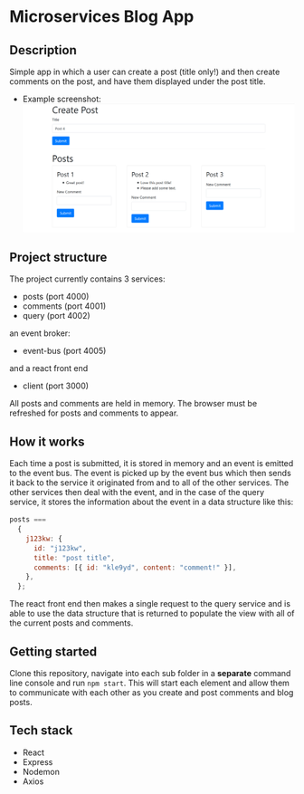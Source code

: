# Microservices Blog App

## Description

Simple app in which a user can create a post (title only!) and then create comments on the post, and have them displayed under the post title.

- Example screenshot:
  ![screenshot1](./client/public/screenshots/example-screenshot.png)

## Project structure

The project currently contains 3 services:

- posts (port 4000)
- comments (port 4001)
- query (port 4002)

an event broker:

- event-bus (port 4005)

and a react front end

- client (port 3000)

All posts and comments are held in memory. The browser must be refreshed for posts and comments to appear.

## How it works

Each time a post is submitted, it is stored in memory and an event is emitted to the event bus. The event is picked up by the event bus which then sends it back to the service it originated from and to all of the other services. The other services then deal with the event, and in the case of the query service, it stores the information about the event in a data structure like this:

```javascript
posts ===
  {
    j123kw: {
      id: "j123kw",
      title: "post title",
      comments: [{ id: "kle9yd", content: "comment!" }],
    },
  };
```

The react front end then makes a single request to the query service and is able to use the data structure that is returned to populate the view with all of the current posts and comments.

## Getting started

Clone this repository, navigate into each sub folder in a **separate** command line console and run `npm start`. This will start each element and allow them to communicate with each other as you create and post comments and blog posts.

## Tech stack

- React
- Express
- Nodemon
- Axios
